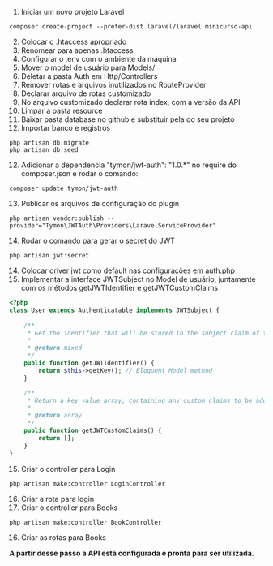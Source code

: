 1. Iniciar um novo projeto Laravel
```
composer create-project --prefer-dist laravel/laravel minicurso-api
```
2. Colocar o .htaccess apropriado
3. Renomear para apenas .htaccess
4. Configurar o .env com o ambiente da máquina
5. Mover o model de usuário para Models/
6. Deletar a pasta Auth em Http/Controllers
6. Remover rotas e arquivos inutilizados no RouteProvider
7. Declarar arquivo de rotas customizado
8. No arquivo customizado declarar rota index, com a versão da API
9. Limpar a pasta resource
10. Baixar pasta database no github e substituir pela do seu projeto
11. Importar banco e registros
```
php artisan db:migrate
php artisan db:seed
```
12. Adicionar a dependencia "tymon/jwt-auth": "1.0.*" no require do composer.json e rodar o comando:
```
composer update tymon/jwt-auth
```
13. Publicar os arquivos de configuração do plugin
```
php artisan vendor:publish --provider="Tymon\JWTAuth\Providers\LaravelServiceProvider"
```
14. Rodar o comando para gerar o secret do JWT
```
php artisan jwt:secret
```
14. Colocar driver jwt como default nas configurações em auth.php
15. Implementar a interface JWTSubject no Model de usuário, juntamente com os métodos getJWTIdentifier e getJWTCustomClaims
```php
<?php
class User extends Authenticatable implements JWTSubject {
    
    /**
     * Get the identifier that will be stored in the subject claim of the JWT.
     *
     * @return mixed
     */
    public function getJWTIdentifier() {
        return $this->getKey(); // Eloquent Model method
    }

    /**
     * Return a key value array, containing any custom claims to be added to the JWT.
     *
     * @return array
     */
    public function getJWTCustomClaims() {
        return [];
    }
}
```
15. Criar o controller para Login
```
php artisan make:controller LoginController
```
16. Criar a rota para login
15. Criar o controller para Books
```
php artisan make:controller BookController
```
16. Criar as rotas para Books


<b>A partir desse passo a API está configurada e pronta para ser utilizada.</b>
